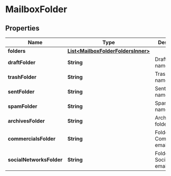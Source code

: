 

# MailboxFolder


## Properties

| Name | Type | Description | Notes |
|------------ | ------------- | ------------- | -------------|
|**folders** | [**List&lt;MailboxFolderFoldersInner&gt;**](MailboxFolderFoldersInner.md) |  |  [optional] |
|**draftFolder** | **String** | Draft folder name   |  [optional] |
|**trashFolder** | **String** | Trash folder name   |  [optional] |
|**sentFolder** | **String** | Sent folder name   |  [optional] |
|**spamFolder** | **String** | Spam folder name   |  [optional] |
|**archivesFolder** | **String** | Archives folder name   |  [optional] |
|**commercialsFolder** | **String** | Folder for Commercial emails filter   |  [optional] |
|**socialNetworksFolder** | **String** | Folder for SocialNetwork emails filter   |  [optional] |



